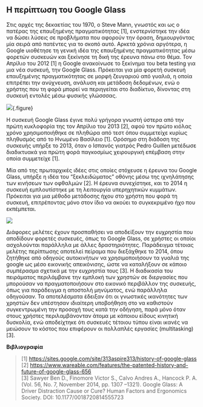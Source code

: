 ## Η περίπτωση του Google Glass

Στις αρχές της δεκαετίας του 1970, ο Steve Mann, γνωστός και ως ο πατέρας της επαυξημένης πραγματικότητας [1], ενστερνίστηκε την ιδέα να δώσει λύσεις σε προβλήματα που αφορούν την όραση, δημιουργόντας μία σειρά από πατέντες για το σκοπό αυτό. Αρκετά χρόνια αργότερα, η Google υιοθέτησε τη γενική ιδέα της επαυξημένης πραγματικότητας μέσω φορετών συσκευών και ξεκίνησε τη δική της έρευνα πάνω στο θέμα. Τον Απρίλιο του 2012 [1] η Google ανακοίνωσε το ξεκίνημα του beta testing για μια νέα συσκευή, την Google Glass. Πρόκειται για μία φορετή συσκευή επαυξημένης πραγματικότητας σε μορφή ζευγαριού από γυαλιά, η οποία επιτρέπει την ανύχνευση, ανάλυση και μετάδοση δεδομένων, ενώ ο χρήστης που τη φορά μπορεί να περιηγείται στο διαδίκτυο, δίνοντας στη συσκευή εντολές μέσω φυσικής γλώσσσας. 

![](/images/google-glass.jpg){.figure}

Η συσκευή Google Glass έγινε πολύ γρήγορα γνωστή ύστερα από την πρώτη κυκλοφορία της τον Απρίλιο του 2013 [2], αφού τον πρώτο κιόλας χρόνο χρησιμοποιήθηκε σε πληθώρα από τεστ όπου συμμετείχε κυρίως πληθυσμός από το Ηνωμένο Βασίλειο [1]. Ορόσημο στη διάδοση της συσκευής υπήρξε το 2013, όταν ο Ισπανός γιατρός Pedro Guillen μετέδωσε διαδικτυακά για πρώτη φορά παγκοσμίως χειρουργική επέμβαση στην οποία συμμετείχε [1]. 

Μία από της πρωταρχικές ιδέες στις οποίες στόχευσε η έρευνα του Google Glass, υπήρξε η ιδέα του “ξεκλειδώματος” οθόνης μέσω της ιχνηλάτησης των κινήσεων των οφθαλμών [2]. Η έρευνα συνεχίστηκε, και το 2014 η συσκευή εμπλουτίστηκε με τη λειτουργία υπερηχητικών κυμμάτων. Πρόκειται για μια μέθοδο μετάδοσης ήχου στο χρήστη που φορά τη συσκευή, επιτρέποντας μόνο στον ίδιο να ακούει το συγκεκριμένο ήχο που εκπέμπεται. 

![](https://www.wareable.com/media/images/2016/11/eye-track-1480472823-A3TE-column-width-inline.jpg)

Διάφορες μελέτες έχουν προσπαθήσει να αποδείξουν την ευχρηστία που αποδίδουν φορετές συσκευές, όπως το Google Glass, σε χρήστες οι οποίοι ασχολούνται παράλληλα με άλλες δραστηριότητες. Παράδειγμα τέτοιας μελέτης περίπτωσης αποτελεί πείραμα που διεξάχθηκε το 2014, όπου ζητήθηκε από οδηγούς αυτοκινήτων να χρησιμοποιήσουν τα γυαλιά της google ως μέσο εικονικής απεικόνισης, ώστε να καταλήξουν σε κάποιο συμπέρασμα σχετικά με την ευχρηστία τους [3]. Η διαδικασία του πειράματος περιλάμβανε την εμπλοκή των χρηστών σε διεργασίες που μπορούσαν να πραγματοποιήσουν στο εικονικό περιβάλλον της συσκευής, όπως για παράδειγμα η αποστολή μηνύματος, ενώ παράλληλα οδηγούσαν. Τα αποτελέσματα έδειξαν ότι οι γνωστικές ικανότητες των χρηστών δεν υπέστησαν ιδιαίτερη υποβοήθηση στο να καθιστούν συγκεντρωμένη την προσοχή τους κατά την οδήγηση, παρά μόνο όταν στους χρήστες περιλαμβάνονταν άτομα με κάποιου είδους κινητική δυσκολία, ενώ αποδείχτηκε ότι συσκευές τέτοιου τύπου είναι ικανές να μειώσουν το κόστος που επιφέρουν οι πολλαπλές εργασίες (multitasking) [3]. 




**Βιβλιογραφία**
>[1] https://sites.google.com/site/313aspire313/history-of-google-glass <br>
>[2] https://www.wareable.com/features/the-patented-history-and-future-of-google-glass-656 <br>
>[3] Sawyer Ben D.,  Finomore Victor S., Calvo Andres A., Hancock P. A. (Vol. 56, No. 7, November 2014, pp. 1307 –1321). Google Glass: A Driver Distraction Cause or Cure? Human Factors and Ergonomics Society. DOI: 10.1177/0018720814555723